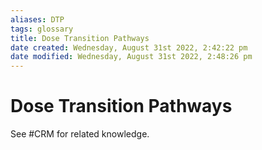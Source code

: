 ```yaml
---
aliases: DTP
tags: glossary 
title: Dose Transition Pathways
date created: Wednesday, August 31st 2022, 2:42:22 pm
date modified: Wednesday, August 31st 2022, 2:48:26 pm
---
```

# Dose Transition Pathways

See #CRM for related knowledge.
